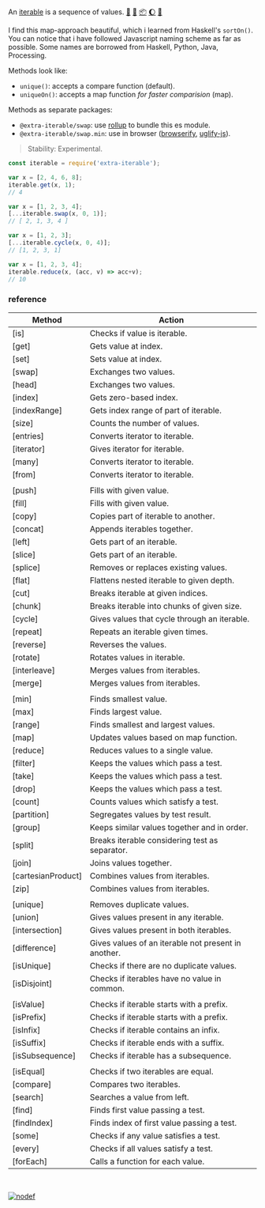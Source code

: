 An [iterable] is a sequence of values. [:running:] [:vhs:] [:package:] [:moon:] [:ledger:]

I find this map-approach beautiful, which i learned from Haskell's `sortOn()`.
You can notice that i have followed Javascript naming scheme as far as possible.
Some names are borrowed from Haskell, Python, Java, Processing.

Methods look like:
- `unique()`: accepts a compare function (default).
- `uniqueOn()`: accepts a map function *for faster comparision* (map).

Methods as separate packages:

- `@extra-iterable/swap`: use [rollup] to bundle this es module.
- `@extra-iterable/swap.min`: use in browser ([browserify], [uglify-js]).

> Stability: Experimental.

```javascript
const iterable = require('extra-iterable');

var x = [2, 4, 6, 8];
iterable.get(x, 1);
// 4

var x = [1, 2, 3, 4];
[...iterable.swap(x, 0, 1)];
// [ 2, 1, 3, 4 ]

var x = [1, 2, 3];
[...iterable.cycle(x, 0, 4)];
// [1, 2, 3, 1]

var x = [1, 2, 3, 4];
iterable.reduce(x, (acc, v) => acc+v);
// 10
```

### reference

| Method                | Action
|-----------------------|-------
| [is]                  | Checks if value is iterable.
| [get]                 | Gets value at index.
| [set]                 | Sets value at index.
| [swap]                | Exchanges two values.
| [head]                | Exchanges two values.
| [index]               | Gets zero-based index.
| [indexRange]          | Gets index range of part of iterable.
| [size]                | Counts the number of values.
| [entries]             | Converts iterator to iterable.
| [iterator]            | Gives iterator for iterable.
| [many]                | Converts iterator to iterable.
| [from]                | Converts iterator to iterable.
|                       |
| [push]                | Fills with given value.
| [fill]                | Fills with given value.
| [copy]                | Copies part of iterable to another.
| [concat]              | Appends iterables together.
| [left]                | Gets part of an iterable.
| [slice]               | Gets part of an iterable.
| [splice]              | Removes or replaces existing values.
| [flat]                | Flattens nested iterable to given depth.
| [cut]                 | Breaks iterable at given indices.
| [chunk]               | Breaks iterable into chunks of given size.
| [cycle]               | Gives values that cycle through an iterable.
| [repeat]              | Repeats an iterable given times.
| [reverse]             | Reverses the values.
| [rotate]              | Rotates values in iterable.
| [interleave]          | Merges values from iterables.
| [merge]               | Merges values from iterables.
|                       |
| [min]                 | Finds smallest value.
| [max]                 | Finds largest value.
| [range]               | Finds smallest and largest values.
| [map]                 | Updates values based on map function.
| [reduce]              | Reduces values to a single value.
| [filter]              | Keeps the values which pass a test.
| [take]                | Keeps the values which pass a test.
| [drop]                | Keeps the values which pass a test.
| [count]               | Counts values which satisfy a test.
| [partition]           | Segregates values by test result.
| [group]               | Keeps similar values together and in order.
| [split]               | Breaks iterable considering test as separator.
| [join]                | Joins values together.
| [cartesianProduct]    | Combines values from iterables.
| [zip]                 | Combines values from iterables.
|                       |
| [unique]              | Removes duplicate values.
| [union]               | Gives values present in any iterable.
| [intersection]        | Gives values present in both iterables.
| [difference]          | Gives values of an iterable not present in another.
| [isUnique]            | Checks if there are no duplicate values.
| [isDisjoint]          | Checks if iterables have no value in common.
|                       |
| [isValue]             | Checks if iterable starts with a prefix.
| [isPrefix]            | Checks if iterable starts with a prefix.
| [isInfix]             | Checks if iterable contains an infix.
| [isSuffix]            | Checks if iterable ends with a suffix.
| [isSubsequence]       | Checks if iterable has a subsequence.
|                       |
| [isEqual]             | Checks if two iterables are equal.
| [compare]             | Compares two iterables.
| [search]              | Searches a value from left.
| [find]                | Finds first value passing a test.
| [findIndex]           | Finds index of first value passing a test.
| [some]                | Checks if any value satisfies a test.
| [every]               | Checks if all values satisfy a test.
| [forEach]             | Calls a function for each value.

<br>

[![nodef](https://merferry.glitch.me/card/extra-iterable.svg)](https://nodef.github.io)

[browserify]: https://www.npmjs.com/package/browserify
[rollup]: https://www.npmjs.com/package/rollup
[uglify-js]: https://www.npmjs.com/package/uglify-js
[iterable]: https://developer.mozilla.org/en-US/docs/Web/JavaScript/Reference/Iteration_protocols
[:running:]: https://npm.runkit.com/extra-iterable
[:package:]: https://www.npmjs.com/package/extra-iterable
[:moon:]: https://www.npmjs.com/package/extra-iterable.min
[:ledger:]: https://unpkg.com/extra-iterable/
[:vhs:]: https://asciinema.org/a/331126
